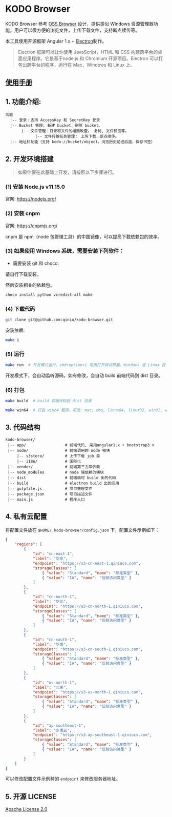 # KODO Browser

KODO Browser 参考 [OSS Browser](https://github.com/aliyun/oss-browser.git) 设计，提供类似 Windows 资源管理器功能。用户可以很方便的浏览文件，上传下载文件，支持断点续传等。

本工具使用开源框架 Angular 1.x + [Electron](http://electron.atom.io/)制作。

> Electron 框架可以让你使用 JavaScript，HTML 和 CSS 构建跨平台的桌面应用程序。它是基于node.js 和 Chromium 开源项目。Electron 可以打包出跨平台的程序，运行在 Mac，Windows 和 Linux 上。

## [使用手册](https://developer.qiniu.io/kodo/tools/5972/kodo-browser)

## 1. 功能介绍:

```
功能
  |-- 登录：支持 AccessKey 和 SecretKey 登录
  |-- Bucket 管理: 新建 bucket，删除 bucket。
       |-- 文件管理：目录和文件的增删改查， 复制, 文件预览等。
             |-- 文件传输任务管理： 上传下载，断点续传。
  |-- 地址栏功能（支持 kodo://bucket/object，浏览历史前进后退，保存书签）
```


## 2. 开发环境搭建

> 如果你要在此基础上开发，请按照以下步骤进行。

### (1) 安装 Node.js v11.15.0

官网: https://nodejs.org/

### (2) 安装 cnpm

官网: https://cnpmjs.org/

cnpm 是 npm（node 包管理工具）的中国镜像，可以提高下载依赖包的效率。

### (3) 如果使用 Windows 系统，需要安装下列软件：

* 需要安装 git 和 choco:

请自行下载安装。

然后安装相关的依赖包。

```bash
choco install python vcredist-all make
```

### (4) 下载代码

```bash
git clone git@github.com:qiniu/kodo-browser.git
```

安装依赖:

```bash
make i
```

### (5) 运行

```bash
make run  # 开发模式运行，cmd+option+i 可用打开调试界面，Windows 或 Linux 按 F12
```

开发模式下，会自动监听源码，如有修改，会自动 build 前端代码到 dist 目录。


### (6) 打包

```bash
make build  # build 前端代码到 dist 目录
```

```bash
make win64  # 打包 win64 程序，可选: mac, dmg, linux64, linux32, win32, win64, all.
```


## 3. 代码结构

```
kodo-browser/
 |-- app/                 # 前端代码, 采用angular1.x + bootstrap3.x
 |-- node/                # 前端调用的 node 模块
     |-- s3store/         # 上传下载 job 类
     |-- i18n/            # 国际化
 |-- vendor/              # 前端第三方库依赖
 |-- node_modules         # node 端依赖的模块
 |-- dist                 # 前端临时 build 出的代码
 |-- build                # electron build 出的应用
 |-- gulpfile.js          # 项目管理文件
 |-- package.json         # 项目描述文件
 |-- main.js              # 程序入口
```

## 4. 私有云配置

将配置文件放在 `$HOME/.kodo-browser/config.json` 下，配置文件示例如下：

```json
{
    "regions": [
        {
            "id": "cn-east-1",
            "label": "华东",
            "endpoint": "https://s3-cn-east-1.qiniucs.com",
            "storageClasses": [
                { "value": "Standard", "name": "标准类型" },
                { "value": "IA", "name": "低频访问类型" }
            ]
        },
        {
            "id": "cn-north-1",
            "label": "华北",
            "endpoint": "https://s3-cn-north-1.qiniucs.com",
            "storageClasses": [
                { "value": "Standard", "name": "标准类型" },
                { "value": "IA", "name": "低频访问类型" }
            ]
        },
        {
            "id": "cn-south-1",
            "label": "华南",
            "endpoint": "https://s3-cn-south-1.qiniucs.com",
            "storageClasses": [
                { "value": "Standard", "name": "标准类型" },
                { "value": "IA", "name": "低频访问类型" }
            ]
        },
        {
            "id": "us-north-1",
            "label": "北美",
            "endpoint": "https://s3-us-north-1.qiniucs.com",
            "storageClasses": [
                { "value": "Standard", "name": "标准类型" },
                { "value": "IA", "name": "低频访问类型" }
            ]
        },
        {
            "id": "ap-southeast-1",
            "label": "东南亚",
            "endpoint": "https://s3-ap-southeast-1.qiniucs.com",
            "storageClasses": [
                { "value": "Standard", "name": "标准类型" },
                { "value": "IA", "name": "低频访问类型" }
            ]
        }
    ]
}
```

可以修改配置文件示例种的 `endpoint` 来修改服务器地址。

## 5. 开源 LICENSE

[Apache License 2.0](LICENSE)
